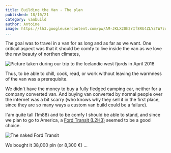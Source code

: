 ```yaml
---
title: Building the Van - The plan
published: 18/10/21
category: vanbuild
author: Antoine
image: https://lh3.googleusercontent.com/pw/AM-JKLX20h2rIf8RU4ZLYzTW7zdgRYUxSr2txh4OzKpxIMX4KWs42jrlh08TJrbU0OEIuNQHaBw2hIeBUCfuBinCFeQ773p8wfR8qlE5KMSa4dYVmUOUQ8BKB1geDe3xc_HzOij7oVbasxj8HzCGdPO5SEtj=w1052-h1578-no?authuser=0
...
```


The goal was to travel in a van for as long and as far as we want. One critical aspect was that it should be comfy to live inside the van as we love the raw beauty of northen climates,

![Picture taken during our trip to the Icelandic west fjords in April 2018 ](https://lh3.googleusercontent.com/pw/AM-JKLXdZBa3I0Og_wQKWYx3mTCvSfyy5GK3FonYaIvMJNzq1PCi_bZ8tQ6ayXL8NJt00vmG31XIyoFPpTgeQYPzQJLfDKHIVASYJB9jrQQLnsTL8bhrM8Svye22sxnQp7aU3iDViJlfOs2yNceR0_rKTGCT=w2806-h1578-no?authuser=0)

Thus, to be able to chill, cook, read, or work without leaving the warmness of the van was a prerequisite.

We didn't have the money to buy a fully fledged camping car, neither for a company converted van. And buying van converted by normal people over the internet was a bit scarry (who knows why they sell it in the first place, since they are so many ways a custom van build could be a failure).

I'am quite tall (1m88) and to be comfy I should be able to stand, and since we plan to go to America, a [Ford Transit (L2H3)](https://photos.app.goo.gl/jZfzrEbyBuDzSYU18) seemed to be a good choice.

![The naked Ford Transit](https://lh3.googleusercontent.com/pw/AM-JKLX20h2rIf8RU4ZLYzTW7zdgRYUxSr2txh4OzKpxIMX4KWs42jrlh08TJrbU0OEIuNQHaBw2hIeBUCfuBinCFeQ773p8wfR8qlE5KMSa4dYVmUOUQ8BKB1geDe3xc_HzOij7oVbasxj8HzCGdPO5SEtj=w1052-h1578-no?authuser=0)

We bought it 38,000 pln (or 8,300 €) ...